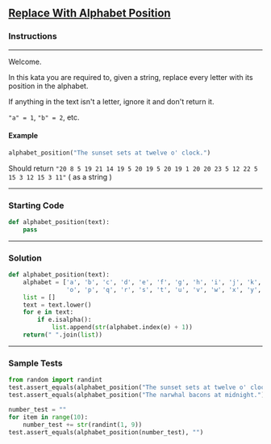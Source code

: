 ## [Replace With Alphabet Position](https://www.codewars.com/kata/546f922b54af40e1e90001da)

### Instructions

---

Welcome.

In this kata you are required to, given a string, replace every letter with its position in the alphabet.

If anything in the text isn't a letter, ignore it and don't return it.

`"a" = 1`, `"b" = 2`, etc.

#### Example

```python
alphabet_position("The sunset sets at twelve o' clock.")
```
Should return `"20 8 5 19 21 14 19 5 20 19 5 20 19 1 20 20 23 5 12 22 5 15 3 12 15 3 11"` ( as a string )

---

### Starting Code


```python
def alphabet_position(text):
    pass
```

---

### Solution


```python
def alphabet_position(text):
    alphabet = ['a', 'b', 'c', 'd', 'e', 'f', 'g', 'h', 'i', 'j', 'k', 'l', 'm', 'n', 
                'o', 'p', 'q', 'r', 's', 't', 'u', 'v', 'w', 'x', 'y', 'z']
    list = []
    text = text.lower()
    for e in text:
        if e.isalpha():
            list.append(str(alphabet.index(e) + 1))
    return(" ".join(list))
```

---

### Sample Tests

```python
from random import randint
test.assert_equals(alphabet_position("The sunset sets at twelve o' clock."), "20 8 5 19 21 14 19 5 20 19 5 20 19 1 20 20 23 5 12 22 5 15 3 12 15 3 11")
test.assert_equals(alphabet_position("The narwhal bacons at midnight."), "20 8 5 14 1 18 23 8 1 12 2 1 3 15 14 19 1 20 13 9 4 14 9 7 8 20")

number_test = ""
for item in range(10):
    number_test += str(randint(1, 9))
test.assert_equals(alphabet_position(number_test), "")
```
